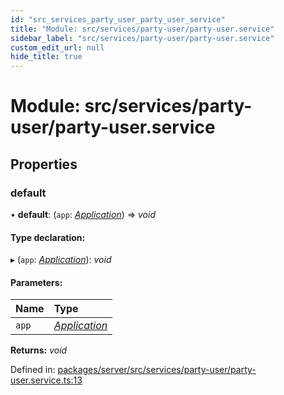 ```yaml
---
id: "src_services_party_user_party_user_service"
title: "Module: src/services/party-user/party-user.service"
sidebar_label: "src/services/party-user/party-user.service"
custom_edit_url: null
hide_title: true
---
```


# Module: src/services/party-user/party-user.service

## Properties

### default

• **default**: (`app`: [*Application*](src_declarations.md#application)) => *void*

#### Type declaration:

▸ (`app`: [*Application*](src_declarations.md#application)): *void*

#### Parameters:

Name | Type |
:------ | :------ |
`app` | [*Application*](src_declarations.md#application) |

**Returns:** *void*

Defined in: [packages/server/src/services/party-user/party-user.service.ts:13](https://github.com/xr3ngine/xr3ngine/blob/7650c2bea/packages/server/src/services/party-user/party-user.service.ts#L13)

